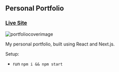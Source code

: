 ## Personal Portfolio

### [Live Site](https://gonzalomontanes.netlify.app/)

![portfoliocoverimage](https://user-images.githubusercontent.com/92688327/146644495-ea8f0f82-63ad-48e6-810e-b08d77761f87.PNG)

My personal portfolio, built using React and Next.js.

Setup:
- run ```npm i && npm start```
